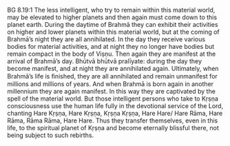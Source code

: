 BG 8.19:1	The less intelligent, who try to remain within this material world, may be elevated to higher planets and then again must come down to this planet earth. During the daytime of Brahmā they can exhibit their activities on higher and lower planets within this material world, but at the coming of Brahmā’s night they are all annihilated. In the day they receive various bodies for material activities, and at night they no longer have bodies but remain compact in the body of Viṣṇu. Then again they are manifest at the arrival of Brahmā’s day. Bhūtvā bhūtvā pralīyate: during the day they become manifest, and at night they are annihilated again. Ultimately, when Brahmā’s life is ﬁnished, they are all annihilated and remain unmanifest for millions and millions of years. And when Brahmā is born again in another millennium they are again manifest. In this way they are captivated by the spell of the material world. But those intelligent persons who take to Kṛṣṇa consciousness use the human life fully in the devotional service of the Lord, chanting Hare Kṛṣṇa, Hare Kṛṣṇa, Kṛṣṇa Kṛṣṇa, Hare Hare/ Hare Rāma, Hare Rāma, Rāma Rāma, Hare Hare. Thus they transfer themselves, even in this life, to the spiritual planet of Kṛṣṇa and become eternally blissful there, not being subject to such rebirths.